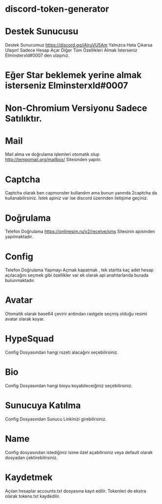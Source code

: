 # discord-token-generator

# Destek Sunucusu

Destek Sunucumuz https://discord.gg/jAjruVU5Am Yalnızca Hata Çıkarsa Ulaşın! Sadece Hesap Açar Diğer Tüm Özellikleri Almak İsterseniz Elminsterxld#0007 den ulaşınız.

# Eğer Star beklemek yerine almak isterseniz Elminsterxld#0007


#  Non-Chromium Versiyonu Sadece Satılıktır.

# Mail

Mail alma ve doğrulama işlemleri otomatik olup  http://tempomail.org/mailbox/ Sitesinden yapılır.

# Captcha

Captcha olarak ben capmonster kullandım ama bunun yanında 2captcha da kullanabilirsiniz. İstek apiniz var ise discord üzerinden iletişime geçiniz.

# Doğrulama

Telefon Doğrulama https://onlinesim.ru/v2/receive/sms Sitesinin apisinden yapılmaktadır. 

# Config 

Telefon Doğrulama Yapmayı Açmak kapatmak , tek startta kaç adet hesap açılacağını seçmek gibi özellikler var ek olarak api anahtarlarıda burada bulunmaktadır.

# Avatar 

Otomatik olarak base64 çevirir ardından rastgele seçmiş olduğu resimi avatar olarak koyar.

# HypeSquad

Config Dosyasından hangi rozeti alacağını seçebilirsiniz.

# Bio 

Config Dosyasından hangi bioyu koyabileceiğiniz seçebilirsiniz. 

# Sunucuya Katılma

Config Dosyasından Sunucu Linkinizi girebilirsiniz.

# Name

Config dosyasından istediğiniz isime özel açabilirsiniz veya default olarak dosyadan çektirebilirsiniz.

# Kaydetmek

Açılan hesaplar accounts.txt dosyasına kayıt edilir. Tokenleri de ekstra olarak tokens.txt kaydedilir.
